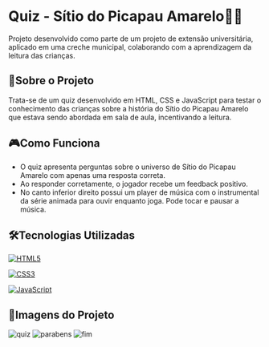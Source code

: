 
# Quiz - Sítio do Picapau Amarelo🏡📖

Projeto desenvolvido como parte de um projeto de extensão universitária, aplicado em uma creche municipal, colaborando com a aprendizagem da leitura das crianças.

## 📌Sobre o Projeto
Trata-se de um quiz desenvolvido em HTML, CSS e JavaScript para testar o conhecimento das crianças sobre a história do Sítio do Picapau Amarelo que estava sendo abordada em sala de aula, incentivando a leitura.

## 🎮Como Funciona
- O quiz apresenta perguntas sobre o universo de Sítio do Picapau Amarelo com apenas uma resposta correta.
- Ao responder corretamente, o jogador recebe um feedback positivo.
- No canto inferior direito possui um player de música com o instrumental da série animada para ouvir enquanto joga. Pode tocar e pausar a música.

## 🛠️Tecnologias Utilizadas

[![HTML5](https://img.shields.io/badge/HTML5-E34F26?style=for-the-badge&logo=html5&logoColor=white)](https://developer.mozilla.org/pt-BR/docs/Web/HTML) 

[![CSS3](https://img.shields.io/badge/CSS3-1572B6?style=for-the-badge&logo=css3&logoColor=white)](https://developer.mozilla.org/pt-BR/docs/Web/CSS) 

[![JavaScript](https://img.shields.io/badge/JavaScript-F7DF1E?style=for-the-badge&logo=javascript&logoColor=black)](https://developer.mozilla.org/pt-BR/docs/Web/JavaScript) 

## 📸Imagens do Projeto
![quiz](https://github.com/user-attachments/assets/c54b9e0f-0515-4c2f-b7fa-a0fb83b7f772)
![parabens](https://github.com/user-attachments/assets/1021eedb-b6c0-422a-a8d8-eca4802d2e7f)
![fim](https://github.com/user-attachments/assets/af52b171-c10c-4df1-9240-d2bfff6bad94)



